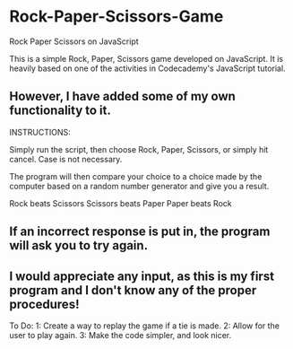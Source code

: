# Rock-Paper-Scissors-Game
Rock Paper Scissors on JavaScript

This is a simple Rock, Paper, Scissors game developed on JavaScript.
It is heavily based on one of the activities in Codecademy's JavaScript tutorial.

However, I have added some of my own functionality to it.
--------------------------------------------------------------------------------------------------------------------------------
INSTRUCTIONS:

Simply run the script, then choose Rock, Paper, Scissors, or simply hit cancel.
Case is not necessary.

The program will then compare your choice to a choice made by the computer based on a random number generator
and give you a result.

Rock beats Scissors
Scissors beats Paper
Paper beats Rock

If an incorrect response is put in, the program will ask you to try again.
--------------------------------------------------------------------------------------------------------------------------------
I would appreciate any input, as this is my first program and I don't know any of the proper procedures!
--------------------------------------------------------------------------------------------------------------------------------
To Do:
1: Create a way to replay the game if a tie is made.
2: Allow for the user to play again.
3: Make the code simpler, and look nicer.
